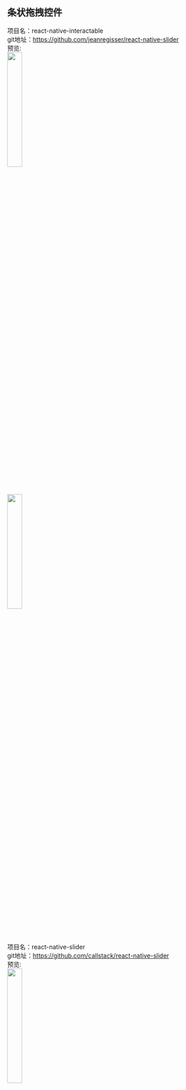 ## 条状拖拽控件<br>

项目名：react-native-interactable<br>
git地址：https://github.com/jeanregisser/react-native-slider<br>
预览:<br>
<img src="https://raw.githubusercontent.com/jeanregisser/react-native-slider/master/Screenshots/basic@2x.png" width="26%"/>
<br>
<img src="https://raw.githubusercontent.com/jeanregisser/react-native-slider/master/Screenshots/basic_android_xxhdpi.png" width="26%"/>
<br>


项目名：react-native-slider<br>
git地址：https://github.com/callstack/react-native-slider<br>
预览:<br>
<img src="https://github.com/callstack/react-native-slider/raw/master/.github/Examples/Slider-iOS-Example.gif" width="26%"/>
<br>

